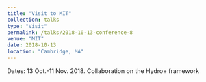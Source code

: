 ```yaml
---
title: "Visit to MIT"
collection: talks
type: "Visit"
permalink: /talks/2018-10-13-conference-8
venue: "MIT"
date: 2018-10-13
location: "Cambridge, MA"
---
```


Dates: 13 Oct.-11 Nov. 2018. Collaboration on the Hydro+ framework
